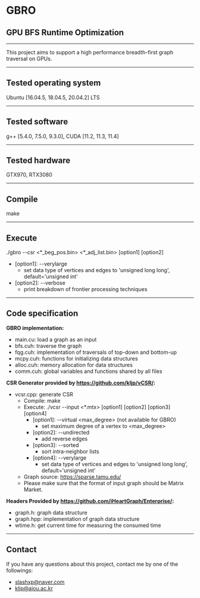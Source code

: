 # GBRO
## GPU BFS Runtime Optimization
---
This project aims to support a high performance breadth-first graph traversal on GPUs.

---
Tested operating system
-----
Ubuntu \[16.04.5, 18.04.5, 20.04.2\] LTS

---
Tested software
-----
g++ \[5.4.0, 7.5.0, 9.3.0\], CUDA \[11.2, 11.3, 11.4\]

---
Tested hardware
-----
GTX970, RTX3080

---
Compile
-----
make

---
Execute
-----
./gbro --csr \<\*_beg_pos.bin\> \<\*_adj_list.bin\> \[option1\] \[option2\]
- \[option1\]: --verylarge
  - set data type of vertices and edges to 'unsigned long long', default='unsigned int'
- \[option2\]: --verbose
  - print breakdown of frontier processing techniques

---
Code specification
-----
__GBRO implementation:__
- main.cu: load a graph as an input
- bfs.cuh: traverse the graph
- fqg.cuh: implementation of traversals of top-down and bottom-up
- mcpy.cuh: functions for initializing data structures
- alloc.cuh: memory allocation for data structures
- comm.cuh: global variables and functions shared by all files

__CSR Generator provided by https://github.com/kljp/vCSR/:__
- vcsr.cpp: generate CSR
    - Compile: make
    - Execute: ./vcsr --input \<\*.mtx\> \[option1\] \[option2\] \[option3\] \[option4\]
      - \[option1\]: --virtual \<max\_degree\> \(not available for GBRO\)
        - set maximum degree of a vertex to \<max\_degree\>
      - \[option2\]: --undirected
        - add reverse edges
      - \[option3\]: --sorted
        - sort intra-neighbor lists
      - \[option4\]: --verylarge
        - set data type of vertices and edges to 'unsigned long long', default='unsigned int'
    - Graph source: https://sparse.tamu.edu/
    - Please make sure that the format of input graph should be Matrix Market.

__Headers Provided by https://github.com/iHeartGraph/Enterprise/:__
- graph.h: graph data structure
- graph.hpp: implementation of graph data structure
- wtime.h: get current time for measuring the consumed time
---
Contact
-----
If you have any questions about this project, contact me by one of the followings:
- slashxp@naver.com
- kljp@ajou.ac.kr